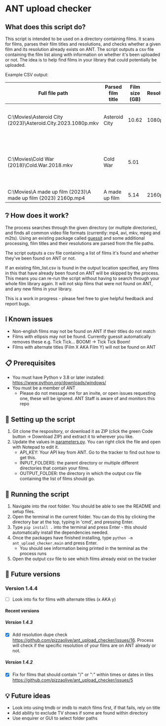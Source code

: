 # ANT upload checker

## What does this script do?
This script is intended to be used on a directory containing films. It scans for films, parses their film titles and resolutions, and checks whether a given film and its resolution already exists on ANT. The script outputs a csv file containing the film list along with information on whether it's been uploaded or not. The idea is to help find films in your library that could potentially be uploaded.

Example CSV output:

| Full file path                                                  | Parsed film title | Film size (GB) | Resolution | Already on ANT?                                                     |
|-----------------------------------------------------------------|-------------------|----------------|------------|---------------------------------------------------------------------|
| C:\Movies\Asteroid City (2023)\Asteroid.City.2023.1080p.mkv     | Asteroid City     | 10.62          | 1080p      | Resolution already uploaded: (link to film)                         |
| C:\Movies\Cold War (2018)\Cold.War.2018.mkv                     | Cold War          | 5.01           |            | On ANT, but could not get resolution from file name: (link to film) |
| C:\Movies\A made up film (2023)\A made up film (2023) 2160p.mp4 | A made up film    | 5.14           | 2160p      | NOT FOUND                                                           |




## :grey_question: How does it work?

The process searches through the given directory (or multiple directories), and finds all common video file formats (currently: mp4, avi, mkv, mpeg and m2ts). Using an existing package called [guessit](https://github.com/guessit-io/guessit) and some additional processing, film titles and their resolutions are parsed from the file paths.

The script outputs a csv file containing a list of films it's found and whether they've been found on ANT or not.

If an existing film_list.csv is found in the output location specified, any films in this that have already been found on ANT will be skipped by the process. This means you can re-run the script without having to search through your whole film library again. It will not skip films that were not found on ANT, and any new films in your library.

This is a work in progress - please feel free to give helpful feedback and report bugs.

## :grey_exclamation: Known issues
* Non-english films may not be found on ANT if their titles do not match
* Films with ellipsis may not be found. Currently guessit automatically removes these e.g. Tick Tick... BOOM! -> Tick Tick Boom!
* Films with alternate titles (Film X AKA Film Y) will not be found on ANT

## :clipboard: Prerequisites
* You must have Python v 3.8 or later installed: https://www.python.org/downloads/windows/
* You must be a member of ANT
    * Please do not message me for an invite, or open issues requesting one, these will be ignored. ANT Staff is aware of and monitors this repo

## :page_with_curl: Setting up the script

1. Git clone the respository, or download it as ZIP (click the green Code button -> Download ZIP) and extract it to wherever you like.
2. Update the values in [parameters.py](ant_upload_checker\parameters.py). You can right click the file and open with Notepad to edit it.
    * API_KEY: Your API key from ANT. Go to the tracker to find out how to get this.
    * INPUT_FOLDERS: the parent directory or multiple different directories that contain your films.
    * OUTPUT_FOLDER: the directory in which the output csv file containing the list of films should go.

## :page_with_curl: Running the script
1. Navigate into the root folder. You should be able to see the README and setup files.
2. Open the terminal in the current folder. You can do this by clicking the directory bar at the top, typing in 'cmd', and pressing Enter.
3. Type `pip install .` into the terminal and press Enter - this should automatically install the dependencies needed.
4. Once the packages have finished installing, type `python -m ant_upload_checker.main` and press Enter.
    * You should see information being printed in the terminal as the process runs
5. Open the output csv file to see which films already exist on the tracker


## :rainbow: Future versions
### Version 1.4.4
- [ ] Look into fix for films with alternate titles (x AKA y)

#### Recent versions
##### Version 1.4.3
- [x] Add resolution dupe check https://github.com/pizzaolive/ant_upload_checker/issues/16. Process will check if the specific resolution of your films are on ANT already or not.

##### Version 1.4.2
- [x] Fix for films that should contain "/" or ":" within times or dates in tiles https://github.com/pizzaolive/ant_upload_checker/issues/5 


## :bulb: Future ideas 
* Look into using tmdb or imdb to match films first, if that fails, rely on title
* Add ability to exclude TV shows if some are found within directory
* Use enquirer or GUI to select folder paths


